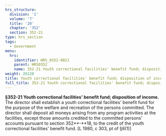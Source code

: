 ```yaml
---
hrs_structure:
  division: '1'
  volume: '7'
  title: '20'
  chapter: '352'
  section: 352-21
type: hrs_section
tags:
  - Government
menu:
  hrs:
    identifier: HRS_0352-0021
    parent: HRS0352
    name: 352-21 Youth correctional facilities' benefit fund; disposition of income
weight: 26120
title: Youth correctional facilities' benefit fund; disposition of income
full_title: 352-21 Youth correctional facilities' benefit fund; disposition of income
---
```

**§352-21 Youth correctional facilities' benefit fund; disposition of income.** The director shall establish a youth correctional facilities' benefit fund for the purpose of the welfare and recreation of the persons committed. The director shall deposit all moneys arising from any program activities at the facilities, except those amounts credited to the committed persons' accounts pursuant to section 352**-**18, to the credit of the youth correctional facilities' benefit fund. [L 1980, c 303, pt of §8(1)]
